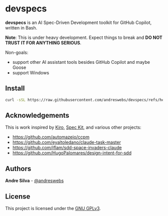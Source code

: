 # devspecs

**devspecs** is an AI Spec-Driven Development toolkit for GitHub Copilot, written in Bash.

**Note**: This is under heavy development. Expect things to break and **DO NOT TRUST IT FOR ANYTHING SERIOUS**.

Non-goals:

- support other AI assistant tools besides GitHub Copilot and maybe Goose
- support Windows

## Install

```sh
curl -sSL https://raw.githubusercontent.com/andreswebs/devspecs/refs/heads/main/install.bash | bash -
```

## Acknowledgements

This is work inspired by [Kiro](https://kiro.dev/), [Spec Kit](https://github.com/github/spec-kit), and various other projects:

- <https://github.com/automazeio/ccpm>
- <https://github.com/eyaltoledano/claude-task-master>
- <https://github.com/jflam/sdd-space-invaders-claude>
- <https://github.com/HugoPalomares/design-intent-for-sdd>

## Authors

**Andre Silva** - [@andreswebs](https://github.com/andreswebs)

## License

This project is licensed under the [GNU GPLv3](LICENSE).
